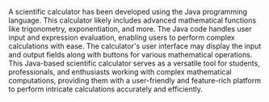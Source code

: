 A scientific calculator has been developed using the Java programming language. This calculator likely includes advanced mathematical functions like trigonometry, exponentiation, and more. The Java code handles user input and expression evaluation, enabling users to perform complex calculations with ease. The calculator's user interface may display the input and output fields along with buttons for various mathematical operations. This Java-based scientific calculator serves as a versatile tool for students, professionals, and enthusiasts working with complex mathematical computations, providing them with a user-friendly and feature-rich platform to perform intricate calculations accurately and efficiently.
